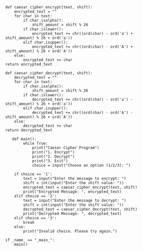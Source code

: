     def caesar_cipher_encrypt(text, shift):
        encrypted_text = ""
        for char in text:
            if char.isalpha():
                shift_amount = shift % 26
            if char.islower():
                encrypted_text += chr((ord(char) - ord('a') + shift_amount) % 26 + ord('a'))
            elif char.isupper():
                encrypted_text += chr((ord(char) - ord('A') + shift_amount) % 26 + ord('A'))
        else:
            encrypted_text += char
    return encrypted_text

    def caesar_cipher_decrypt(text, shift):
        decrypted_text = ""
        for char in text:
            if char.isalpha():
                shift_amount = shift % 26
            if char.islower():
                decrypted_text += chr((ord(char) - ord('a') - shift_amount) % 26 + ord('a'))
            elif char.isupper():
                decrypted_text += chr((ord(char) - ord('A') - shift_amount) % 26 + ord('A'))
        else:
            decrypted_text += char
    return decrypted_text

       def main():
            while True:
                print("Caesar Cipher Program")
                print("1. Encrypt")
                print("2. Decrypt")
                print("3. Exit")
                choice = input("Choose an option (1/2/3): ")

        if choice == '1':
            text = input("Enter the message to encrypt: ")
            shift = int(input("Enter the shift value: "))
            encrypted_text = caesar_cipher_encrypt(text, shift)
            print("Encrypted Message: ", encrypted_text)
        elif choice == '2':
            text = input("Enter the message to decrypt: ")
            shift = int(input("Enter the shift value: "))
            decrypted_text = caesar_cipher_decrypt(text, shift)
            print("Decrypted Message: ", decrypted_text)
        elif choice == '3':
            break
        else:
            print("Invalid choice. Please try again.")

    if _name_ == "_main_":
        main()
